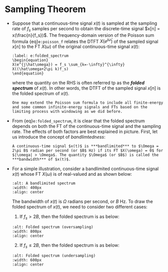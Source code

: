 # Sampling Theorem
* Suppose that a continuous-time signal $x(t)$ is sampled at the
  sampling rate of $f_s$ samples per second to obtain the
  discrete-time signal $x[n] = x(\frac{n}{f_s})$. The frequency-domain
  version of the Poisson sum formula {eq}`e:poisson_f` relates the
  DTFT $X(e^{j\hat\omega})$ of the sampled signal $x[n]$ to the FT 
  $X(\omega)$ of the original continuous-time signal $x(t)$:
  ```{math}
  :label: e:folded_spectrum
  \begin{equation}
  X(e^{j\hat\omega}) = f_s \sum_{k=-\infty}^{\infty}
  X((\hat\omega+2\pi k)f_s)
  \end{equation}
  ```
  where the quantity on the RHS is often referred tp as the ***folded
  spectrum*** of $x(t)$. In other words, the DTFT of the sampled
  signal $x[n]$ is the folded spectrum of $x(t)$.
  ```{tip}
  One may extend the Poisson sum formula to include all finite-energy
  and some common infinite-energy signals and FTs based on the
  limiting process with windowing as we did before.
  ```

* From {eq}`e:folded_spectrum`, it is clear that the folded spectrum
  depends on both the FT of the continuous-time signal and the sampling
  rate. The effects of both factors are best explained in
  picture. First, let us introduce the concept of *bandlimtedness*:
  ```{admonition} Notation
  A continuous-time signal $x(t)$ is ***bandlimited*** to $\Omega =
  2\pi B$ radian per second (or $B$ Hz) if its FT $X(\omega) = 0$ for
  $|\omega| > \Omega$. The quantity $\Omega$ (or $B$) is called the
  ***bandwidth*** of $x(t)$.
  ```
* For a simple illustration, consider a bandlimited continuous-time
  signal $x(t)$ whose FT $X(\omega)$ is of real-valued and as shown below:
  ```{image} ../figs/blspectrum.jpg
  :alt: A bandlimited spectrum
  :width: 400px
  :align: center
  ```
  The bandwidth of $x(t)$ is $\Omega$ radians per second, or $B$ Hz.
  To draw the folded spectrum of $x(t)$, we need to consider two
  different cases:
  1. If $f_s > 2B$, then the folded spectrum is as below:
  ```{image} ../figs/oversample.jpg
  :alt: Folded spectrum (oversampling)
  :width: 800px
  :align: center
  ```
  2. If $f_s \leq 2B$, then the folded spectrum is as below:
  ```{image} ../figs/undersample.jpg
  :alt: Folded spectrum (undersampling)
  :width: 600px
  :align: center
  ```
